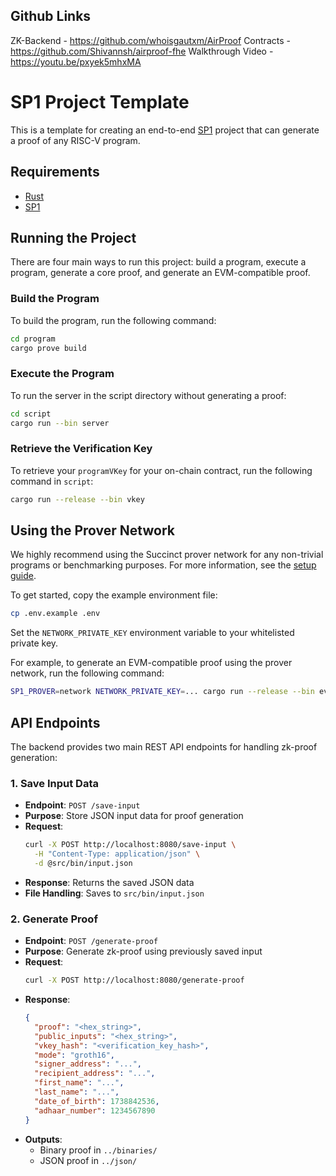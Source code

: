 ## Github Links 
 ZK-Backend - https://github.com/whoisgautxm/AirProof
Contracts - https://github.com/Shivannsh/airproof-fhe
Walkthrough Video - https://youtu.be/pxyek5mhxMA

# SP1 Project Template

This is a template for creating an end-to-end [SP1](https://github.com/succinctlabs/sp1) project
that can generate a proof of any RISC-V program.

## Requirements

- [Rust](https://rustup.rs/)
- [SP1](https://docs.succinct.xyz/getting-started/install.html)

## Running the Project

There are four main ways to run this project: build a program, execute a program, generate a core proof, and
generate an EVM-compatible proof.

### Build the Program

To build the program, run the following command:

```sh
cd program
cargo prove build
```

### Execute the Program

To run the server in the script directory without generating a proof:

```sh
cd script
cargo run --bin server
```

### Retrieve the Verification Key

To retrieve your `programVKey` for your on-chain contract, run the following command in `script`:

```sh
cargo run --release --bin vkey
```

## Using the Prover Network

We highly recommend using the Succinct prover network for any non-trivial programs or benchmarking purposes. For more information, see the [setup guide](https://docs.succinct.xyz/docs/generating-proofs/prover-network).

To get started, copy the example environment file:

```sh
cp .env.example .env
```

Set the `NETWORK_PRIVATE_KEY` environment variable to your whitelisted private key.

For example, to generate an EVM-compatible proof using the prover network, run the following
command:

```sh
SP1_PROVER=network NETWORK_PRIVATE_KEY=... cargo run --release --bin evm
```

## API Endpoints

The backend provides two main REST API endpoints for handling zk-proof generation:

### 1. Save Input Data

- **Endpoint**: `POST /save-input`
- **Purpose**: Store JSON input data for proof generation
- **Request**:
  ```bash
  curl -X POST http://localhost:8080/save-input \
    -H "Content-Type: application/json" \
    -d @src/bin/input.json
  ```
- **Response**: Returns the saved JSON data
- **File Handling**: Saves to `src/bin/input.json`

### 2. Generate Proof

- **Endpoint**: `POST /generate-proof`
- **Purpose**: Generate zk-proof using previously saved input
- **Request**:
  ```bash
  curl -X POST http://localhost:8080/generate-proof
  ```
- **Response**:
  ```json
  {
    "proof": "<hex_string>",
    "public_inputs": "<hex_string>",
    "vkey_hash": "<verification_key_hash>",
    "mode": "groth16",
    "signer_address": "...",
    "recipient_address": "...",
    "first_name": "...",
    "last_name": "...",
    "date_of_birth": 1738842536,
    "adhaar_number": 1234567890
  }
  ```
- **Outputs**:
  - Binary proof in `../binaries/`
  - JSON proof in `../json/`
